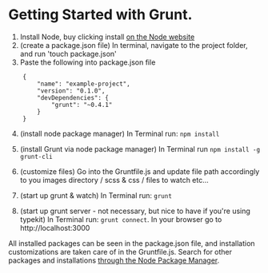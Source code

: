 Getting Started with Grunt. 
==========================

1. Install Node, buy clicking install [on the Node website](http://nodejs.org/ ) 
2. (create a package.json file) In terminal, navigate to the project folder, and run 'touch package.json'
3. Paste the following into package.json file  


```
    {  
        "name": "example-project",  
        "version": "0.1.0",  
        "devDependencies": {  
            "grunt": "~0.4.1"
        }  
    }
```
    
4. (install node package manager) In Terminal run: `npm install`
5. (install Grunt via node package manager) In Terminal run `npm install -g grunt-cli`
6. (customize files) Go into the Gruntfile.js and update file path accordingly to you images directory / scss & css / files to watch etc...

7. (start up grunt & watch) In Terminal run: `grunt`
8. (start up grunt server - not necessary, but nice to have if you're using typekit) In Terminal run: `grunt connect`. In your browser go to http://localhost:3000

All installed packages can be seen in the package.json file, and installation customizations are taken care of in the Gruntfile.js. Search for other packages and installations
[through the Node Package Manager](https://npmjs.org/).  


